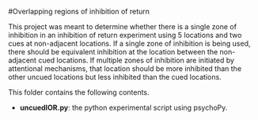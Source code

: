 #Overlapping regions of inhibition of return

This project was meant to determine whether there is a
single zone of inhibition in an inhibition of return
experiment using 5 locations and two cues at non-adjacent
locations. If a single zone of inhibition is being used,
there should be equivalent inhibition at the location
between the non-adjacent cued locations. If multiple
zones of inhibition are initiated by attentional
mechanisms, that location should be more inhibited than
the other uncued locations but less inhibited than the
cued locations.

This folder contains the following contents.

* **uncuedIOR.py**: the python experimental script using
psychoPy.